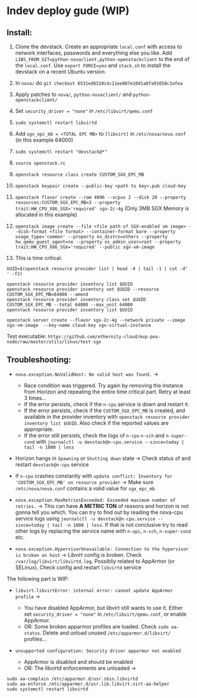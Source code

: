# Indev deploy gude (WIP)

## Install:

1) Clone the devstack. Create an appropriate ``local.conf`` with access to network interfaces, passwords and everything else you like. Add ``LIBS_FROM_GIT=python-novaclient,python-openstackclient`` to the end of the ``local.conf``. Use ``export FORCE=yes`` and ``stack.sh`` to install the devstack on a recent Ubuntu version.
1) In ``nova/`` do ``git checkout 6531ed6310c4c11ee807e10d1a0fa91658c3afea``
1) Apply patches to ``nova/``, ``python-novaclient/`` and ``python-openstackclient/``
1) Set ``security_driver = "none"`` in ``/etc/libvirt/qemu.conf``
1) ``sudo systemctl restart libvirtd``
1) Add ``sgx_epc_mb = <TOTAL EPC MB>`` to ``[libvirt]`` in ``/etc/nova/nova.conf`` (in this example 64000)
1) ``sudo systemctl restart "devstack@*"``
1) ``source openstack.rc``
1) ``openstack resource class create CUSTOM_SGX_EPC_MB``
1) ``openstack keypair create --public-key <path to key>.pub cloud-key``
1) ``openstack flavor create --ram 4096 --vcpus 2 --disk 20 --property resources:CUSTOM_SGX_EPC_MB=3 --property trait:HW_CPU_X86_SGX='required' sgx-2c-4g`` (Only 3MB SGX Memory is allocated in this example)
1) ``openstack image create --file <file path of SGX-enabled vm image> --disk-format <file format> --container-format bare --property usage_type='common' --property os_distro=others --property hw_qemu_guest_agent=no --property os_admin_user=root --property trait:HW_CPU_X86_SGX='required' --public sgx-vm-image``

1) This is time critical:
```
UUID=$(openstack resource provider list | head -4 | tail -1 | cut -d' ' -f2)

openstack resource provider inventory list $UUID
openstack resource provider inventory set $UUID --resource CUSTOM_SGX_EPC_MB=64000 --amend
openstack resource provider inventory class set $UUID CUSTOM_SGX_EPC_MB --total 64000 --max_unit 64000
openstack resource provider inventory list $UUID

openstack server create --flavor sgx-2c-4g --network private --image sgx-vm-image  --key-name cloud-key sgx-virtual-instance
```

Test executable:
``https://github.com/ethernity-cloud/mvp-pox-node/raw/master/utils/linux/test-sgx``

## Troubleshooting:

* ``nova.exception.NoValidHost: No valid host was found.`` -> 
    * Race condition was triggered. Try again by removing the instance from Horizon and repeating the entire time critical part. Retry at least 3 times...
    * If the error persists, check if the ``n-cpu`` service is down and restart it.
    * If the error persists, check if the ``CUSTOM_SGX_EPC_MB`` is created, and available in the provider inventory with ``openstack resource provider inventory list $UUID``. Also check if the reported values are appropriate.
    * If the error still persists, check the logs of ``n-cpu`` ``n-sch`` and ``n-super-cond`` with ``journalctl -u devstack@n-cpu.service --since=today | tail -n 1000 | less``

* Horizon hangs in ``Spawning`` or ``Shutting down`` state -> Check status of and restart ``devstack@n-cpu`` service

* If ``n-cpu`` crashes constantly with ``update conflict: Inventory for 'CUSTOM_SGX_EPC_MB' on resource provider`` -> Make sure ``/etc/nova/nova.conf`` contains a valid value for ``sgx_epc_mb``

* ``nova.exception.MaxRetriesExceeded: Exceeded maximum number of retries.`` -> This can have **A METRIC TON** of reasons and horizon is not gonna tell you which. You can try to find out by reading the nova-cpu service logs using ``journalctl -u devstack@n-cpu.service --since=today | tail -n 1000 | less``. If that is not conclusive try to read other logs by replacing the service name with ``n-api``, ``n-sch``, ``n-super-cond`` etc.

* ``nova.exception.HypervisorUnavailable: Connection to the hypervisor is broken on host`` -> Libvirt config is broken. Check ``/var/log/libvirt/libvirtd.log``. Possibliy related to AppArmor (or SELinux). Check config and restart ``libvirtd`` service

The following part is WIP:

* ``libvirt.libvirtError: internal error: cannot update AppArmor profile`` ->
    * You have disabled AppArmor, but libvirt still wants to use it. Either set ``security_driver = "none"`` in ``/etc/libvirt/qemu.conf``, or enable AppArmor.
    * OR: Some broken apparmor profiles are loaded. Check ``sudo aa-status``. Delete and unload unused ``/etc/apparmor.d/libvirt/`` profiles...

* ``unsupported configuration: Security driver apparmor not enabled``
    * AppArmor is disabled and should be enabled
    * OR: The libvirtd enforcements are unloaded ->
```
sudo aa-complain /etc/apparmor.d/usr.sbin.libvirtd
sudo aa-enforce /etc/apparmor.d/usr.lib.libvirt.virt-aa-helper
sudo systemctl restart libvirtd
```
